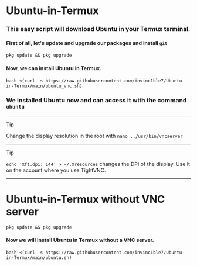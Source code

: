 # Ubuntu-in-Termux
### This easy script will download Ubuntu in your Termux terminal.
#### First of all, let's update and upgrade our packages and install `git`
```shell
pkg update && pkg upgrade
```
#### Now, we can install Ubuntu in Termux.
```shell
bash <(curl -s https://raw.githubusercontent.com/invinc1ble7/Ubuntu-in-Termux/main/ubuntu_vnc.sh)
```
 ### We installed Ubuntu now and can access it with the command ```ubuntu```
***
> [!TIP]
> Change the display resolution in the root with `nano ../usr/bin/vncserver`
***
> [!TIP]
> `echo 'Xft.dpi: 144' > ~/.Xresources` changes the DPI of the display. Use it on the account where you use TightVNC.
***
# Ubuntu-in-Termux without VNC server
```shell
pkg update && pkg upgrade
```
#### Now we will install Ubuntu in Termux without a VNC server.
```shell
bash <(curl -s https://raw.githubusercontent.com/invinc1ble7/Ubuntu-in-Termux/main/ubuntu.sh)
```
